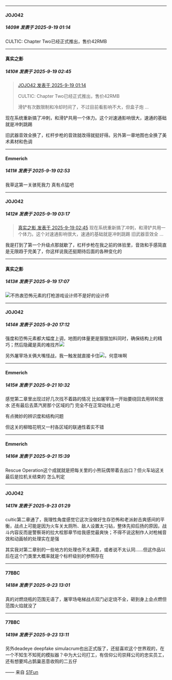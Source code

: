 ﻿
*****

####  JOJO42  
##### 1409#       发表于 2025-9-19 01:14

CULTIC: Chapter Two已经正式推出，售价42RMB


*****

####  真实之影  
##### 1410#       发表于 2025-9-19 02:45

<blockquote><a href="httphttps://stage1st.com/2b/forum.php?mod=redirect&amp;goto=findpost&amp;pid=68453614&amp;ptid=2062303" target="_blank">JOJO42 发表于 2025-9-19 01:14</a>

CULTIC: Chapter Two已经正式推出，售价42RMB

滑铲有次数限制和冷却时间了，不过目前看影响不大，但盒子炮 ...</blockquote>
现在系统重新搞了冲刺，和滑铲共用一个体力。这个对速通影响很大，速通的基础就是冲刺跳踢

旧武器音效全换了，杠杆步枪的音效就改得就挺好得。另外第一章地图也全换了美术素材和色调


*****

####  Emmerich  
##### 1411#       发表于 2025-9-19 02:53

我草这第一关骇死我力 真有点猛吧


*****

####  JOJO42  
##### 1412#       发表于 2025-9-19 03:17

<blockquote><a href="httphttps://stage1st.com/2b/forum.php?mod=redirect&amp;goto=findpost&amp;pid=68453732&amp;ptid=2062303" target="_blank">真实之影 发表于 2025-9-19 02:45</a>
现在系统重新搞了冲刺，和滑铲共用一个体力。这个对速通影响很大，速通的基础就是冲刺跳踢
旧武器音效全 ...</blockquote>
我是打到了第一个升级点那就歇了，杠杆步枪在我之前的体验里，音效和手感简直是无限趋于完美了，你这样说我还挺期待后面的各种变化的


*****

####  真实之影  
##### 1413#       发表于 2025-9-19 17:07

<img src="https://static.stage1st.com/image/smiley/face2017/152.png" referrerpolicy="no-referrer">不热衷恐怖元素的打枪游戏设计师不是好的设计师


*****

####  JOJO42  
##### 1414#       发表于 2025-9-20 17:12

强度和恐怖元素都大幅度上调，地图的体量更是狠狠加料同时，确保结构上的精巧；然后隐藏是真的难找齐<img src="https://static.stage1st.com/image/smiley/face2017/001.png" referrerpolicy="no-referrer">

另外屠宰场关俩大嘴怪战，我一触发就直接卡住<img src="https://static.stage1st.com/image/smiley/face2017/001.png" referrerpolicy="no-referrer">，何意味啊


*****

####  Emmerich  
##### 1415#       发表于 2025-9-21 10:32

感觉第二章里出现过好几次找不着路的情况 比如屠宰场一开始要绕回去用转轮放水 还有最后去蒸汽房那个区域的门 完全不在正常动线上吧

有点微妙的辨识度和结构问题

但这关的柳暗花明又一村各区域的联通性着实不错


*****

####  Emmerich  
##### 1416#       发表于 2025-9-21 15:39

Rescue Operation这个成就就是把每关里的小熊玩偶带着去出口？但火车站这关最后是拉机关结束的 怎么判定


*****

####  JOJO42  
##### 1417#       发表于 2025-9-23 01:29

cultic第二章通了，我理性角度感觉它这次没做好生存恐怖和老派射击爽感间的平衡，战点上可能是因为火车关太厕所、敌人设置太刁钻，整体先抑后扬的原因，战斗内容反而是警察哥的拉大栓那章节给我感觉最爽快；不得不说这制作人对枪械音效和动画帧的处理实在是强

其实我对第二章别的一些地方的处理也不太满意，或者说不太认同......但这作品以后在这个门类里大概率就是个标杆级别的参照存在


*****

####  77BBC  
##### 1418#       发表于 2025-9-23 13:01

真的对燃烧瓶的范围无语了，屠宰场电梯战点双门必定烧不全，砸到身上会点燃但范围火焰就没了


*****

####  77BBC  
##### 1419#       发表于 2025-9-23 13:11

另外deadeye deepfake simulacrum也出正式版了，还挺喜欢这个世界观的，在一个不知生不知死的模拟器？中为大公司打工，有信仰公司崇拜公司的忠实员工，还有想要鸠占鹊巢恶意收购的二五仔

—— 来自 [S1Fun](https://s1fun.koalcat.com)

